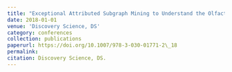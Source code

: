 ```yaml
---
title: "Exceptional Attributed Subgraph Mining to Understand the Olfactory Percept"
date: 2018-01-01
venue: 'Discovery Science, DS'
category: conferences
collection: publications
paperurl: https://doi.org/10.1007/978-3-030-01771-2\_18
permalink: 
citation: Discovery Science, DS.
---
```

